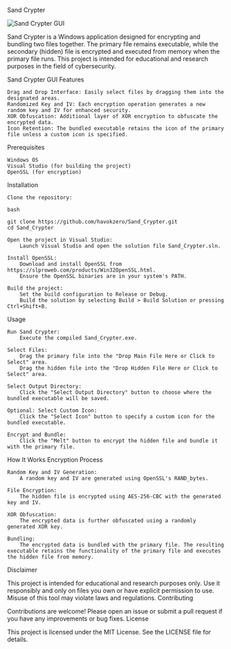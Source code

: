 Sand Crypter

![Sand Crypter GUI](https://cdn.discordapp.com/attachments/1080373543625293844/1257542828637159476/image.png?ex=6684c986&is=66837806&hm=473a8fbcfbfe8e344d96575377a76775f264486fb87e78a0e0b85a2c8481cd88&)

Sand Crypter is a Windows application designed for encrypting and bundling two files together. The primary file remains executable, while the secondary (hidden) file is encrypted and executed from memory when the primary file runs. This project is intended for educational and research purposes in the field of cybersecurity.

Sand Crypter GUI
Features

    Drag and Drop Interface: Easily select files by dragging them into the designated areas.
    Randomized Key and IV: Each encryption operation generates a new random key and IV for enhanced security.
    XOR Obfuscation: Additional layer of XOR encryption to obfuscate the encrypted data.
    Icon Retention: The bundled executable retains the icon of the primary file unless a custom icon is specified.

Prerequisites

    Windows OS
    Visual Studio (for building the project)
    OpenSSL (for encryption)

Installation

    Clone the repository:

    bash

    git clone https://github.com/havokzero/Sand_Crypter.git
    cd Sand_Crypter

    Open the project in Visual Studio:
        Launch Visual Studio and open the solution file Sand_Crypter.sln.

    Install OpenSSL:
        Download and install OpenSSL from https://slproweb.com/products/Win32OpenSSL.html.
        Ensure the OpenSSL binaries are in your system's PATH.

    Build the project:
        Set the build configuration to Release or Debug.
        Build the solution by selecting Build > Build Solution or pressing Ctrl+Shift+B.

Usage

    Run Sand Crypter:
        Execute the compiled Sand_Crypter.exe.

    Select Files:
        Drag the primary file into the "Drop Main File Here or Click to Select" area.
        Drag the hidden file into the "Drop Hidden File Here or Click to Select" area.

    Select Output Directory:
        Click the "Select Output Directory" button to choose where the bundled executable will be saved.

    Optional: Select Custom Icon:
        Click the "Select Icon" button to specify a custom icon for the bundled executable.

    Encrypt and Bundle:
        Click the "Melt" button to encrypt the hidden file and bundle it with the primary file.

How It Works
Encryption Process

    Random Key and IV Generation:
        A random key and IV are generated using OpenSSL's RAND_bytes.

    File Encryption:
        The hidden file is encrypted using AES-256-CBC with the generated key and IV.

    XOR Obfuscation:
        The encrypted data is further obfuscated using a randomly generated XOR key.

    Bundling:
        The encrypted data is bundled with the primary file. The resulting executable retains the functionality of the primary file and executes the hidden file from memory.

Disclaimer

This project is intended for educational and research purposes only. Use it responsibly and only on files you own or have explicit permission to use. Misuse of this tool may violate laws and regulations.
Contributing

Contributions are welcome! Please open an issue or submit a pull request if you have any improvements or bug fixes.
License

This project is licensed under the MIT License. See the LICENSE file for details.
